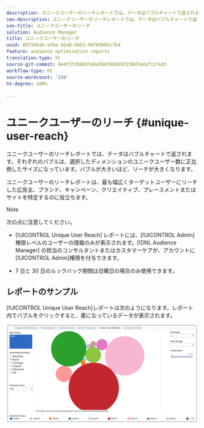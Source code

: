 ```yaml
---
description: ユニークユーザーのリーチレポートでは、データはバブルチャートで返されます。それぞれのバブルは、選択したディメンションのユニークユーザー数に正比例したサイズになっています。バブルが大きいほど、リーチが大きくなります。ユニークユーザーのリーチレポートは、最も幅広くターゲットユーザーにリーチした広告主、ブランド、キャンペーン、クリエイティブ、プレースメントまたはサイトを特定するのに役立ちます。
seo-description: ユニークユーザーのリーチレポートでは、データはバブルチャートで返されます。それぞれのバブルは、選択したディメンションのユニークユーザー数に正比例したサイズになっています。バブルが大きいほど、リーチが大きくなります。ユニークユーザーのリーチレポートは、最も幅広くターゲットユーザーにリーチした広告主、ブランド、キャンペーン、クリエイティブ、プレースメントまたはサイトを特定するのに役立ちます。
seo-title: ユニークユーザーのリーチ
solution: Audience Manager
title: ユニークユーザーのリーチ
uuid: 897245ab-af6e-42a0-b653-96703b65c764
feature: audience optimization reports
translation-type: ht
source-git-commit: 9e4f2f26b83fe6e5b6f669107239d7edaf11fed3
workflow-type: ht
source-wordcount: '256'
ht-degree: 100%

---
```



# ユニークユーザーのリーチ {#unique-user-reach}

ユニークユーザーのリーチレポートでは、データはバブルチャートで返されます。それぞれのバブルは、選択したディメンションのユニークユーザー数に正比例したサイズになっています。バブルが大きいほど、リーチが大きくなります。

ユニークユーザーのリーチレポートは、最も幅広くターゲットユーザーにリーチした広告主、ブランド、キャンペーン、クリエイティブ、プレースメントまたはサイトを特定するのに役立ちます。

>[!NOTE]
>
>次の点に注意してください。
>
>* [!UICONTROL Unique User Reach] レポートには、[!UICONTROL Admin]権限レベルのユーザーの情報のみが表示されます。[!DNL Audience Manager] の担当のコンサルタントまたはカスタマーケアが、アカウントに [!UICONTROL Admin]権限を付与できます。
   >
   >
* 7 日と 30 日のルックバック期間は日曜日の場合のみ使用できます。


## レポートのサンプル

[!UICONTROL Unique User Reach]レポートは次のようになります。レポート内でバブルをクリックすると、基になっているデータが表示されます。

![](assets/unique-user-reach.png)
